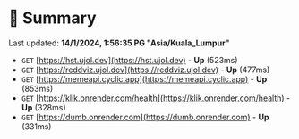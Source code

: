 # 📖 Summary
Last updated: **14/1/2024, 1:56:35 PG "Asia/Kuala_Lumpur"**

- `GET` [https://hst.ujol.dev](https://hst.ujol.dev) - **Up** (523ms)
- `GET` [https://reddviz.ujol.dev](https://reddviz.ujol.dev) - **Up** (477ms)
- `GET` [https://memeapi.cyclic.app](https://memeapi.cyclic.app) - **Up** (853ms)
- `GET` [https://klik.onrender.com/health](https://klik.onrender.com/health) - **Up** (328ms)
- `GET` [https://dumb.onrender.com](https://dumb.onrender.com) - **Up** (331ms)
